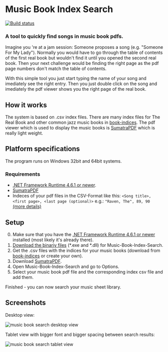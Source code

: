 # Music Book Index Search
[![Build status](https://ci.appveyor.com/api/projects/status/29f755hd7v02tx3c/branch/master?svg=true)](https://ci.appveyor.com/project/Sogolumbo/music-book-index-search/branch/master)
### A tool to quickly find songs in music book pdfs.
Imagine you 're at a jam session: Someone proposes a song (e.g. "Someone For My Lady"). Normally you would have to go through the table of contents of the first real book but wouldn't find it until you opened the second real book. Then your next challenge would be finding the right page as the pdf page numbers don't match the table of contents.

With this simple tool you just start typing the name of your song and imediately see the right entry. Then you just double click on the song and imediately the pdf viewer shows you the right page of the real book.

## How it works
The system is based on .csv index files. There are many index files for The Real Book and other common jazz music books in [book-indices](https://github.com/aspiers/book-indices).
The pdf viewer which is used to display the music books is [SumatraPDF](https://www.sumatrapdfreader.org) which is really light weight.

## Platform specifications
The program runs on Windows 32bit and 64bit systems.
### Requirements
* [.NET Framework Runtime 4.6.1 or newer](https://www.microsoft.com/net/download/windows).
* [SumatraPDF](https://www.sumatrapdfreader.org)
* Indeces of your pdf files in the CSV-Format like this:
	`<Song title>, <first page>, <last page (optional)>`	e.g.: `"Raven, The", 89, 90` [(more details)](https://github.com/aspiers/book-indices/blob/master/README.md#file-format)


## Setup
0. Make sure that you have the [.NET Framework Runtime 4.6.1 or newer](https://www.microsoft.com/net/download/windows) installed (most likely it's already there).
1. [Download the binariy files](https://ci.appveyor.com/project/Sogolumbo/music-book-index-search/branch/master) (*.exe and *.dll) for Music-Book-Index-Search.
2. Get the .csv files with the indices for your music books (download from [book-indices](https://github.com/aspiers/book-indices) or create your own).
3. Download [SumatraPDF](https://www.sumatrapdfreader.org).
4. Open Music-Book-Index-Search and go to Options.
5. Select your music book pdf file and the corresponding index csv file and add them.

Finished - you can now search your music sheet library.

## Screenshots

Desktop view:

![music book search desktop view](https://user-images.githubusercontent.com/33571916/42966148-84e1d674-8b9c-11e8-958c-18055ea2d858.PNG)

Tablet view with bigger font and bigger spacing between search results:

![music book search tablet view](https://user-images.githubusercontent.com/33571916/42966429-69b5ca12-8b9d-11e8-819d-f73a3fec3350.PNG)

